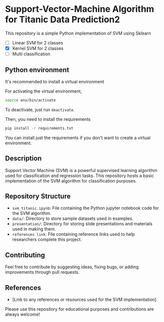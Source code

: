 # Support-Vector-Machine Algorithm for Titanic Data Prediction2
This repository is a simple Python implementation of SVM using Sklearn

- [ ] Linear SVM for 2 classes
- [x] Kernel SVM for 2 classes
- [ ] Multi classification

## Python environment
It's recommended to install a virtual environment

For activating the virtual environment,

```bash
source env/bin/activate
```

To deactivate, just run ```deactivate```.

Then, you need to install the requirements

```bash
pip install -r requirements.txt
```

You can install just the requirements if you don't want to create a
virtual environment.

Description
-----------

Support Vector Machine (SVM) is a powerful supervised learning algorithm used for classification and regression tasks. This repository hosts a basic implementation of the SVM algorithm for classification purposes.

Repository Structure
--------------------

- `svm_titanic.ipynb`: File containing the Python jupyter notebook code for the SVM algorithm.
- `data/`: Directory to store sample datasets used in examples.
- `presentation/`: Directory for storing slide presentations and materials used in making them.
- `references link`: File containing reference links used to help researchers complete this project.

Contributing
------------

Feel free to contribute by suggesting ideas, fixing bugs, or adding improvements through pull requests.

References
----------
- [Link to any references or resources used for the SVM implementation]

Please use this repository for educational purposes and contributions are always welcome!
